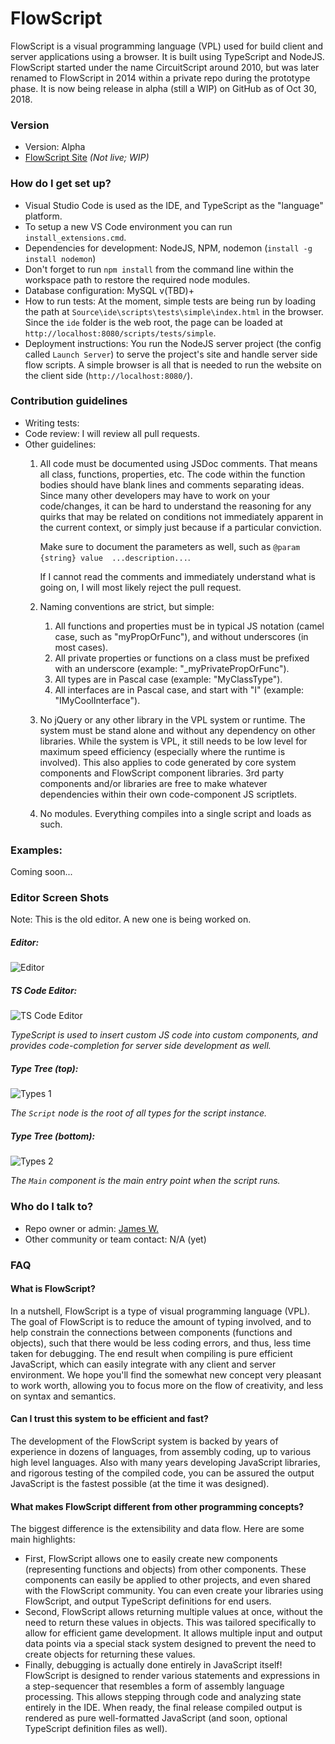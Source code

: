 # FlowScript #

FlowScript is a visual programming language (VPL) used for build client and server applications using a browser. It is built using TypeScript and NodeJS. FlowScript started under the name CircuitScript around 2010, but was later renamed to FlowScript in 2014 within a private repo during the prototype phase.  It is now being release in alpha (still a WIP) on GitHub as of Oct 30, 2018.

### Version ###

* Version: Alpha
* [FlowScript Site](https://flowscript.org) *(Not live; WIP)*

### How do I get set up? ###

* Visual Studio Code is used as the IDE, and TypeScript as the "language" platform.
* To setup a new VS Code environment you can run `install_extensions.cmd`.
* Dependencies for development: NodeJS, NPM, nodemon (`install -g install nodemon`)
* Don't forget to run `npm install` from the command line within the workspace path to restore the required node modules.
* Database configuration: MySQL v(TBD)+
* How to run tests: At the moment, simple tests are being run by loading the path at `Source\ide\scripts\tests\simple\index.html` in the browser. Since the `ide` folder is the web root, the page can be loaded at `http://localhost:8080/scripts/tests/simple`.
* Deployment instructions: You run the NodeJS server project (the config called `Launch Server`) to serve the project's site and handle server side flow scripts. A simple browser is all that is needed to run the website on the client side (`http://localhost:8080/`).

### Contribution guidelines ###

* Writing tests: 
* Code review: I will review all pull requests.
* Other guidelines: 
    1. All code must be documented using JSDoc comments.  That means all class, functions, properties, etc.  The code within the function bodies should have blank lines and comments separating ideas.  Since many other developers may have to work on your code/changes, it can be hard to understand the reasoning for any quirks that may be related on conditions not immediately apparent in the current context, or simply just because if a particular conviction.

        Make sure to document the parameters as well, such as `@param {string} value  ...description...`.
    
        If I cannot read the comments and immediately understand what is going on, I will most likely reject the pull request.

    2. Naming conventions are strict, but simple: 
        1. All functions and properties must be in typical JS notation (camel case, such as "myPropOrFunc"), and without underscores (in most cases). 
        2. All private properties or functions on a class must be prefixed with an underscore (example: "_myPrivatePropOrFunc").
        3. All types are in Pascal case (example: "MyClassType").
        4. All interfaces are in Pascal case, and start with "I" (example: "IMyCoolInterface").

    3. No jQuery or any other library in the VPL system or runtime. The system must be stand alone and without any dependency on other libraries.  While the system is VPL, it still needs to be low level for maximum speed efficiency (especially where the runtime is involved). This also applies to code generated by core system components and FlowScript component libraries.  3rd party components and/or libraries are free to make whatever dependencies within their own code-component JS scriptlets.

    4. No modules. Everything compiles into a single script and loads as such.

### Examples: ###

Coming soon...

### Editor Screen Shots ###

Note: This is the old editor.  A new one is being worked on.

##### Editor: #####
![Editor](https://github.com/rjamesnw/FlowScript/blob/master/Screenshots/Editor.png)

##### TS Code Editor: #####
![TS Code Editor](https://github.com/rjamesnw/FlowScript/blob/master/Screenshots/Code%20Editor%20(TS).png)

*TypeScript is used to insert custom JS code into custom components, and provides code-completion for server side development as well.*

##### Type Tree (top): #####
![Types 1](https://github.com/rjamesnw/FlowScript/blob/master/Screenshots/Types_1.png)

*The `Script` node is the root of all types for the script instance.*

##### Type Tree (bottom): #####
![Types 2](https://github.com/rjamesnw/FlowScript/blob/master/Screenshots/Types_2.png)

*The `Main` component is the main entry point when the script runs.*

### Who do I talk to? ###

* Repo owner or admin: [James W.](https://www.quora.com/How-long-did-it-take-you-to-write-your-own-programming-language)
* Other community or team contact: N/A (yet)

### FAQ ###

#### What is FlowScript? ####
In a nutshell, FlowScript is a type of visual programming language (VPL). The goal of FlowScript is to reduce the amount of typing involved, and to help constrain the connections between components (functions and objects), such that there would be less coding errors, and thus, less time taken for debugging. The end result when compiling is pure efficient JavaScript, which can easily integrate with any client and server environment. We hope you'll find the somewhat new concept very pleasant to work worth, allowing you to focus more on the flow of creativity, and less on syntax and semantics.

#### Can I trust this system to be efficient and fast? ####
The development of the FlowScript system is backed by years of experience in dozens of languages, from assembly coding, up to various high level languages. Also with many years developing JavaScript libraries, and rigorous testing of the compiled code, you can be assured the output JavaScript is the fastest possible (at the time it was designed).

#### What makes FlowScript different from other programming concepts? ####
The biggest difference is the extensibility and data flow. Here are some main highlights:
* First, FlowScript allows one to easily create new components (representing functions and objects) from other components. These components can easily be applied to other projects, and even shared with the FlowScript community. You can even create your libraries using FlowScript, and output TypeScript definitions for end users.
* Second, FlowScript allows returning multiple values at once, without the need to return these values in objects. This was tailored specifically to allow for efficient game development. It allows multiple input and output data points via a special stack system designed to prevent the need to create objects for returning these values.
* Finally, debugging is actually done entirely in JavaScript itself! FlowScript is designed to render various statements and expressions in a step-sequencer that resembles a form of assembly language processing. This allows stepping through code and analyzing state entirely in the IDE. When ready, the final release compiled output is rendered as pure well-formatted JavaScript (and soon, optional TypeScript definition files as well).
